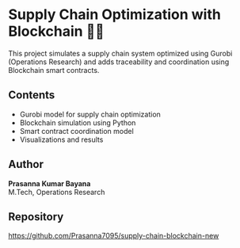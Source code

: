 # Supply Chain Optimization with Blockchain 🧠🔗

This project simulates a supply chain system optimized using Gurobi (Operations Research)
and adds traceability and coordination using Blockchain smart contracts.

## Contents
- Gurobi model for supply chain optimization
- Blockchain simulation using Python
- Smart contract coordination model
- Visualizations and results

## Author
**Prasanna Kumar Bayana**  
M.Tech, Operations Research

## Repository
https://github.com/Prasanna7095/supply-chain-blockchain-new
